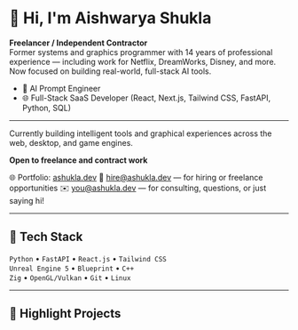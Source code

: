 # 👋 Hi, I'm Aishwarya Shukla

**Freelancer / Independent Contractor**  
Former systems and graphics programmer with 14 years of professional experience — including work for Netflix, DreamWorks, Disney, and more.  
Now focused on building real-world, full-stack AI tools.

- 🧠 AI Prompt Engineer  
- 🌐 Full-Stack SaaS Developer (React, Next.js, Tailwind CSS, FastAPI, Python, SQL)

---

Currently building intelligent tools and graphical experiences across the web, desktop, and game engines.

**Open to freelance and contract work** 

🌐 Portfolio: [ashukla.dev](https://ashukla.dev)
💼 hire@ashukla.dev — for hiring or freelance opportunities
✉️ you@ashukla.dev — for consulting, questions, or just saying hi!

---

## 🔧 Tech Stack
`Python` • `FastAPI` • `React.js` • `Tailwind CSS`  
`Unreal Engine 5` • `Blueprint` • `C++`  
`Zig` • `OpenGL/Vulkan` • `Git` • `Linux`

---

## 📌 Highlight Projects
